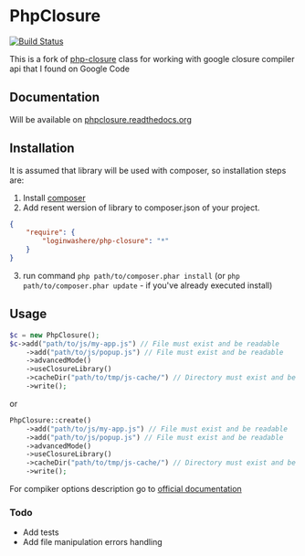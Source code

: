 # PhpClosure

[![Build Status](https://secure.travis-ci.org/loginwashere/PhpClosure.png?branch=master)](https://travis-ci.org/loginwashere/PhpClosure)

This is a fork of [php-closure](http://code.google.com/p/php-closure/) class
for working with google closure compiler api that I found on Google Code

## Documentation
Will be available on [phpclosure.readthedocs.org](https://phpclosure.readthedocs.org/en/latest/)

## Installation

It is assumed that library will be used with composer, so installation steps are:

1. Install [composer](http://getcomposer.org/doc/00-intro.md)
2. Add resent wersion of library to composer.json of your project.
```json
{
    "require": {
        "loginwashere/php-closure": "*"
    }
}
```
3. run command `php path/to/composer.phar install` (or `php path/to/composer.phar update` - if you've already executed install)


## Usage

```php
$c = new PhpClosure();
$c->add("path/to/js/my-app.js") // File must exist and be readable
    ->add("path/to/js/popup.js") // File must exist and be readable
    ->advancedMode()
    ->useClosureLibrary()
    ->cacheDir("path/to/tmp/js-cache/") // Directory must exist and be writable
    ->write();
```

or

```php
PhpClosure::create()
    ->add("path/to/js/my-app.js") // File must exist and be readable
    ->add("path/to/js/popup.js") // File must exist and be readable
    ->advancedMode()
    ->useClosureLibrary()
    ->cacheDir("path/to/tmp/js-cache/") // Directory must exist and be writable
    ->write();
```

For compiker options description go to [official documentation](https://developers.google.com/closure/compiler/docs/overview)

### Todo

* Add tests
* Add file manipulation errors handling